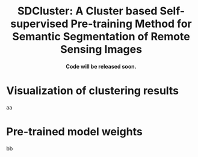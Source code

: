<h1 align="center"> SDCluster: A Cluster based Self-supervised Pre-training Method for Semantic Segmentation of Remote Sensing Images </h1>
<p align="center">
<h4 align="center">Code will be released soon.</h4>



# Visualization of clustering results

aa

# Pre-trained model weights

bb
